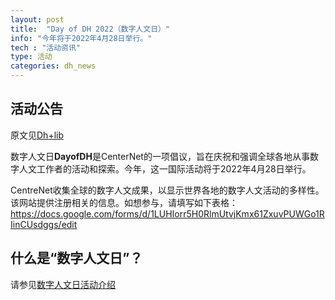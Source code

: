 ```yaml
---
layout: post
title:  "Day of DH 2022（数字人文日）"
info: "今年将于2022年4月28日举行。"
tech : "活动资讯"
type: 活动
categories: dh_news
---
```

## 活动公告

原文见[Dh+lib](https://dhandlib.org/2022/03/24/event-day-of-dh-2022-centernet/)    

数字人文日**DayofDH**是CenterNet的一项倡议，旨在庆祝和强调全球各地从事数字人文工作者的活动和探索。今年，这一国际活动将于2022年4月28日举行。    

CentreNet收集全球的数字人文成果，以显示世界各地的数字人文活动的多样性。该网站提供注册相关的信息。如想参与，请填写如下表格：
https://docs.google.com/forms/d/1LUHIorr5H0RlmUtvjKmx61ZxuvPUWGo1RIinCUsdggs/edit     

## 什么是“数字人文日”？
请参见[数字人文日活动介绍](https://dhhd2022.github.io/2022-04-01/DayofDH%E6%B4%BB%E5%8A%A8)